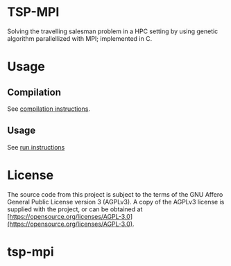 # TSP-MPI
Solving the travelling salesman problem in a HPC setting by using genetic algorithm parallellized with MPI; implemented in C.

# Usage
## Compilation
See [compilation instructions](src/README).

## Usage
See [run instructions](src/README)

# License
The source code from this project is subject to the terms of the GNU Affero General Public License version 3 (AGPLv3). A copy of the AGPLv3 license is supplied with the project, or can be obtained at [https://opensource.org/licenses/AGPL-3.0](https://opensource.org/licenses/AGPL-3.0).

# tsp-mpi
